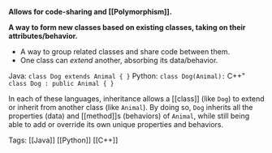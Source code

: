 **Allows for code-sharing and [[Polymorphism]].**

**A way to form new classes based on existing classes, taking on their attributes/behavior.**
- A way to group related classes and share code between them.
- One class can *extend* another, absorbing its data/behavior.

Java: `class Dog extends Animal { }`
Python: `class Dog(Animal):`
C++" `class Dog : public Animal { }`

In each of these languages, inheritance allows a [[class]] (like `Dog`) to extend or inherit from another class (like `Animal`). By doing so, `Dog` inherits all the properties (data) and [[method]]s (behaviors) of `Animal`, while still being able to add or override its own unique properties and behaviors.

Tags:
[[Java]]
[[Python]]
[[C++]]